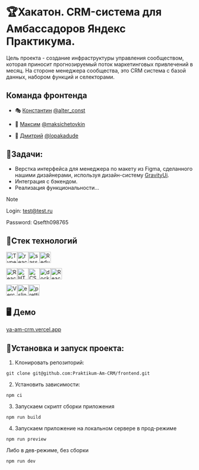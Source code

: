 # 🏆Хакатон. CRM-система для Амбассадоров Яндекс Практикума.

Цель проекта - создание инфраструктуры управления сообществом, которая приносит прогнозируемый поток маркетинговых привлечений в месяц.
На стороне менеджера сообщества, это CRM система с базой данных, набором функций и селекторами.

## Команда фронтенда

- 🎭 [Константин](https://github.com/ConstantineEpifanov) <a href="https://t.me/alter_const" target="_blank">@alter_const</a>

- 🏅 [Максим](https://github.com/iammacheta) <a href="https://t.me/maksichetovkin" target="_blank">@maksichetovkin</a>

- 👾 [Дмитрий](https://github.com/lopakadude) <a href="https://t.me/lopakadude" target="_blank">@lopakadude</a>

## 💼Задачи:

- Верстка интерфейса для менеджера по макету из Figma, сделанного нашими дизайнерами, используя дизайн-систему [GravityUi](https://gravity-ui.com/).
- Интеграция с бэкендом.
- Реализация функциональности...

> [!NOTE]
> Login:  test@test.ru
> 
> Password:  Qsefth098765

## 🦾Стек технологий

<img src="https://img.shields.io/badge/TypeScript-007ACC?style=for-the-badge&logo=typescript&logoColor=white" alt="TypeScript" height="30"/><img src="https://img.shields.io/badge/react-%2320232a.svg?style=for-the-badge&logo=react&logoColor=%2361DAFB" alt="react" height="30"/><img src="https://img.shields.io/badge/Sass-CC6699?style=for-the-badge&logo=sass&logoColor=white" alt="sass" height="30"/><img src="https://img.shields.io/badge/Redux-593D88?style=for-the-badge&logo=redux&logoColor=white" alt="Redux" height="30"/>

<img src="https://img.shields.io/badge/React_Router-CA4245?style=for-the-badge&logo=react-router&logoColor=white" alt="React_Router" height="30"/><img src="https://img.shields.io/badge/HTML5-E34F26?style=for-the-badge&logo=html5&logoColor=white" alt="HTML5" height="30"/><img src="https://img.shields.io/badge/CSS3-1572B6?style=for-the-badge&logo=css3&logoColor=white" alt="CSS3" height="30"/><img src="https://img.shields.io/badge/docker-%230db7ed.svg?style=for-the-badge&logo=docker&logoColor=white" alt="docker" height="30"/><img src="https://img.shields.io/badge/React%20Hook%20Form-%23EC5990.svg?style=for-the-badge&logo=reacthookform&logoColor=white" alt="React_Router" height="30"/>

<img src="https://img.shields.io/badge/Vercel-000000?style=for-the-badge&logo=vercel&logoColor=white" alt="Vercel" height="30"/><img src="https://img.shields.io/badge/eslint-3A33D1?style=for-the-badge&logo=eslint&logoColor=white" alt="eslint" height="30"/><img src="https://img.shields.io/badge/prettier-1A2C34?style=for-the-badge&logo=prettier&logoColor=F7BA3E" alt="prettier" height="30"/>

## 🖥 Демо

[ya-am-crm.vercel.app](https://ya-am-crm.vercel.app/)

## 🚀Установка и запуск проекта:

1. Клонировать репозиторий:

```gitbash
git clone git@github.com:Praktikum-Am-CRM/frontend.git
```

2. Установить зависимости:

```gitbash
npm ci
```

3. Запускаем скрипт сборки приложения

```gitbash
npm run build
```

4. Запускаем приложение на локальном сервере в прод-режиме

```gitbash
npm run preview
```

Либо в дев-режиме, без сборки

```gitbash
npm run dev
```
